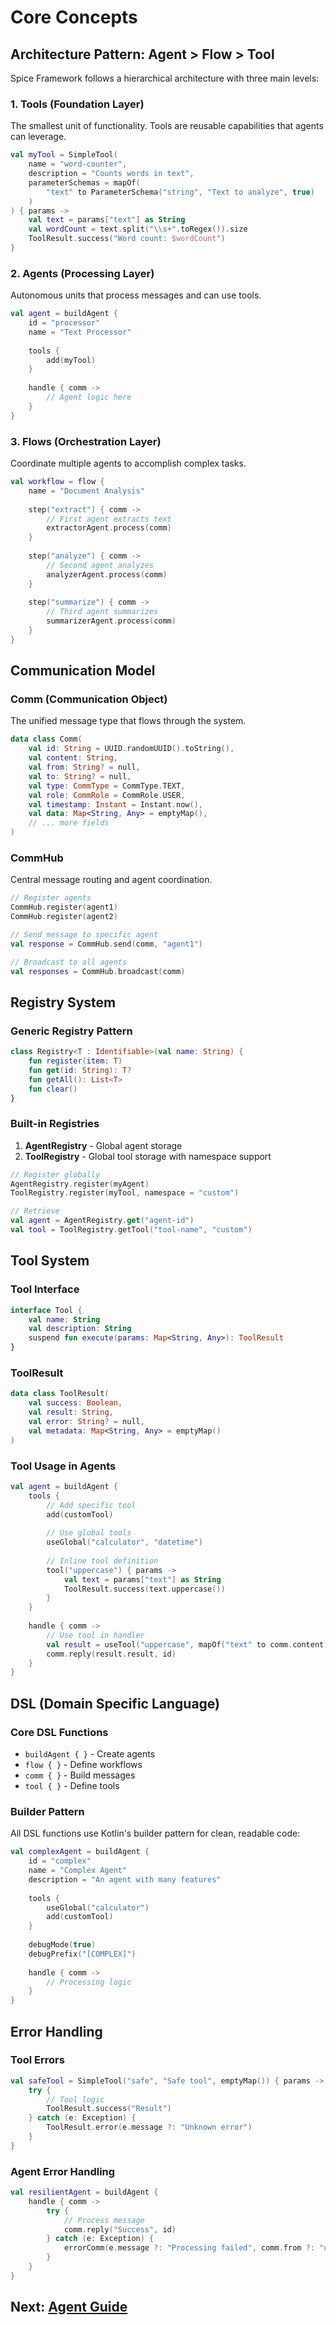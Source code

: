 # Core Concepts

## Architecture Pattern: Agent > Flow > Tool

Spice Framework follows a hierarchical architecture with three main levels:

### 1. Tools (Foundation Layer)
The smallest unit of functionality. Tools are reusable capabilities that agents can leverage.

```kotlin
val myTool = SimpleTool(
    name = "word-counter",
    description = "Counts words in text",
    parameterSchemas = mapOf(
        "text" to ParameterSchema("string", "Text to analyze", true)
    )
) { params ->
    val text = params["text"] as String
    val wordCount = text.split("\\s+".toRegex()).size
    ToolResult.success("Word count: $wordCount")
}
```

### 2. Agents (Processing Layer)
Autonomous units that process messages and can use tools.

```kotlin
val agent = buildAgent {
    id = "processor"
    name = "Text Processor"
    
    tools {
        add(myTool)
    }
    
    handle { comm ->
        // Agent logic here
    }
}
```

### 3. Flows (Orchestration Layer)
Coordinate multiple agents to accomplish complex tasks.

```kotlin
val workflow = flow {
    name = "Document Analysis"
    
    step("extract") { comm ->
        // First agent extracts text
        extractorAgent.process(comm)
    }
    
    step("analyze") { comm ->
        // Second agent analyzes
        analyzerAgent.process(comm)
    }
    
    step("summarize") { comm ->
        // Third agent summarizes
        summarizerAgent.process(comm)
    }
}
```

## Communication Model

### Comm (Communication Object)
The unified message type that flows through the system.

```kotlin
data class Comm(
    val id: String = UUID.randomUUID().toString(),
    val content: String,
    val from: String? = null,
    val to: String? = null,
    val type: CommType = CommType.TEXT,
    val role: CommRole = CommRole.USER,
    val timestamp: Instant = Instant.now(),
    val data: Map<String, Any> = emptyMap(),
    // ... more fields
)
```

### CommHub
Central message routing and agent coordination.

```kotlin
// Register agents
CommHub.register(agent1)
CommHub.register(agent2)

// Send message to specific agent
val response = CommHub.send(comm, "agent1")

// Broadcast to all agents
val responses = CommHub.broadcast(comm)
```

## Registry System

### Generic Registry Pattern
```kotlin
class Registry<T : Identifiable>(val name: String) {
    fun register(item: T)
    fun get(id: String): T?
    fun getAll(): List<T>
    fun clear()
}
```

### Built-in Registries
1. **AgentRegistry** - Global agent storage
2. **ToolRegistry** - Global tool storage with namespace support

```kotlin
// Register globally
AgentRegistry.register(myAgent)
ToolRegistry.register(myTool, namespace = "custom")

// Retrieve
val agent = AgentRegistry.get("agent-id")
val tool = ToolRegistry.getTool("tool-name", "custom")
```

## Tool System

### Tool Interface
```kotlin
interface Tool {
    val name: String
    val description: String
    suspend fun execute(params: Map<String, Any>): ToolResult
}
```

### ToolResult
```kotlin
data class ToolResult(
    val success: Boolean,
    val result: String,
    val error: String? = null,
    val metadata: Map<String, Any> = emptyMap()
)
```

### Tool Usage in Agents
```kotlin
val agent = buildAgent {
    tools {
        // Add specific tool
        add(customTool)
        
        // Use global tools
        useGlobal("calculator", "datetime")
        
        // Inline tool definition
        tool("uppercase") { params ->
            val text = params["text"] as String
            ToolResult.success(text.uppercase())
        }
    }
    
    handle { comm ->
        // Use tool in handler
        val result = useTool("uppercase", mapOf("text" to comm.content))
        comm.reply(result.result, id)
    }
}
```

## DSL (Domain Specific Language)

### Core DSL Functions
- `buildAgent { }` - Create agents
- `flow { }` - Define workflows
- `comm { }` - Build messages
- `tool { }` - Define tools

### Builder Pattern
All DSL functions use Kotlin's builder pattern for clean, readable code:

```kotlin
val complexAgent = buildAgent {
    id = "complex"
    name = "Complex Agent"
    description = "An agent with many features"
    
    tools {
        useGlobal("calculator")
        add(customTool)
    }
    
    debugMode(true)
    debugPrefix("[COMPLEX]")
    
    handle { comm ->
        // Processing logic
    }
}
```

## Error Handling

### Tool Errors
```kotlin
val safeTool = SimpleTool("safe", "Safe tool", emptyMap()) { params ->
    try {
        // Tool logic
        ToolResult.success("Result")
    } catch (e: Exception) {
        ToolResult.error(e.message ?: "Unknown error")
    }
}
```

### Agent Error Handling
```kotlin
val resilientAgent = buildAgent {
    handle { comm ->
        try {
            // Process message
            comm.reply("Success", id)
        } catch (e: Exception) {
            errorComm(e.message ?: "Processing failed", comm.from ?: "unknown")
        }
    }
}
```

## Next: [Agent Guide](agent-guide.md)